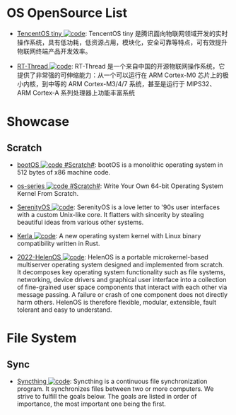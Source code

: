 # OS OpenSource List

- [TencentOS tiny ![code](https://martrix-usa.oss-accelerate.aliyuncs.com/logo/code.svg)](https://github.com/Tencent/TencentOS-tiny): TencentOS tiny 是腾讯面向物联网领域开发的实时操作系统，具有低功耗，低资源占用，模块化，安全可靠等特点，可有效提升物联网终端产品开发效率。

- [RT-Thread ![code](https://martrix-usa.oss-accelerate.aliyuncs.com/logo/code.svg)](https://gitee.com/rtthread/rt-thread): RT-Thread 是一个来自中国的开源物联网操作系统，它提供了非常强的可伸缩能力：从一个可以运行在 ARM Cortex-M0 芯片上的极小内核，到中等的 ARM Cortex-M3/4/7 系统，甚至是运行于 MIPS32、ARM Cortex-A 系列处理器上功能丰富系统

# Showcase

## Scratch

- [bootOS ![code](https://martrix-usa.oss-accelerate.aliyuncs.com/logo/code.svg) #Scratch#](https://github.com/nanochess/bootOS): bootOS is a monolithic operating system in 512 bytes of x86 machine code.

- [os-series ![code](https://martrix-usa.oss-accelerate.aliyuncs.com/logo/code.svg) #Scratch#](https://github.com/davidcallanan/os-series): Write Your Own 64-bit Operating System Kernel From Scratch.

- [SerenityOS ![code](https://martrix-usa.oss-accelerate.aliyuncs.com/logo/code.svg)](https://github.com/SerenityOS/serenity): SerenityOS is a love letter to '90s user interfaces with a custom Unix-like core. It flatters with sincerity by stealing beautiful ideas from various other systems.

- [Kerla ![code](https://martrix-usa.oss-accelerate.aliyuncs.com/logo/code.svg)](https://github.com/nuta/kerla): A new operating system kernel with Linux binary compatibility written in Rust.

- [2022-HelenOS ![code](https://martrix-usa.oss-accelerate.aliyuncs.com/logo/code.svg)](https://github.com/HelenOS/helenos): HelenOS is a portable microkernel-based multiserver operating system designed and implemented from scratch. It decomposes key operating system functionality such as file systems, networking, device drivers and graphical user interface into a collection of fine-grained user space components that interact with each other via message passing. A failure or crash of one component does not directly harm others. HelenOS is therefore flexible, modular, extensible, fault tolerant and easy to understand.

# File System

## Sync

- [Syncthing ![code](https://martrix-usa.oss-accelerate.aliyuncs.com/logo/code.svg)](https://github.com/syncthing/syncthing): Syncthing is a continuous file synchronization program. It synchronizes files between two or more computers. We strive to fulfill the goals below. The goals are listed in order of importance, the most important one being the first.
